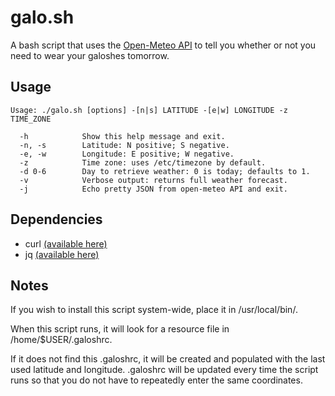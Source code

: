 # galo.sh

A bash script that uses the [Open-Meteo API](https://open-meteo.com/en/docs#api-documentation) to tell you whether or not you need to wear your galoshes tomorrow.

## Usage

```
Usage: ./galo.sh [options] -[n|s] LATITUDE -[e|w] LONGITUDE -z TIME_ZONE

  -h            Show this help message and exit.
  -n, -s        Latitude: N positive; S negative.
  -e, -w        Longitude: E positive; W negative.
  -z            Time zone: uses /etc/timezone by default.
  -d 0-6        Day to retrieve weather: 0 is today; defaults to 1.
  -v            Verbose output: returns full weather forecast.
  -j            Echo pretty JSON from open-meteo API and exit.
```

## Dependencies

- curl [(available here)](https://curl.se/download.html)
- jq [(available here)](https://stedolan.github.io/jq/download/)

## Notes

If you wish to install this script system-wide, place it in /usr/local/bin/.

When this script runs, it will look for a resource file in /home/$USER/.galoshrc.

If it does not find this .galoshrc, it will be created and populated with the last used latitude and longitude.
.galoshrc will be updated every time the script runs so that you do not have to repeatedly enter the same coordinates.
